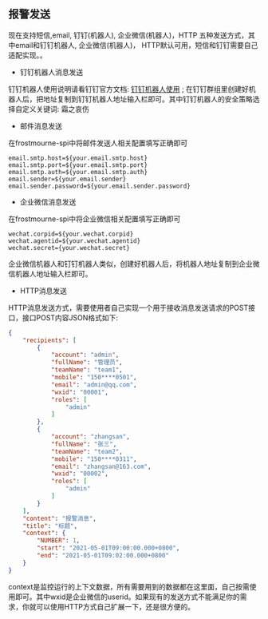 ## 报警发送

现在支持短信,email, 钉钉(机器人), 企业微信(机器人)，HTTP 五种发送方式，其中email和钉钉机器人, 企业微信(机器人)， HTTP默认可用，短信和钉钉需要自己适配实现。。

* 钉钉机器人消息发送

钉钉机器人使用说明请看钉钉官方文档: <a href="https://ding-doc.dingtalk.com/doc#/serverapi2/qf2nxq/26eaddd5" target="_blank">钉钉机器人使用</a> ;
在钉钉群组里创建好机器人后，把地址复制到钉钉机器人地址输入栏即可。其中钉钉机器人的安全策略选择自定义关键词: 霜之哀伤

* 邮件消息发送

在frostmourne-spi中将邮件发送人相关配置填写正确即可

```
email.smtp.host=${your.email.smtp.host}
email.smtp.port=${your.email.smtp.port}
email.smtp.auth=${your.email.smtp.auth}
email.sender=${your.email.sender}
email.sender.password=${your.email.sender.password}
```

* 企业微信消息发送

在frostmourne-spi中将企业微信相关配置填写正确即可

```
wechat.corpid=${your.wechat.corpid}
wechat.agentid=${your.wechat.agentid}
wechat.secret={your.wechat.secret}
```

企业微信机器人和钉钉机器人类似，创建好机器人后，将机器人地址复制到企业微信机器人地址输入栏即可。

* HTTP消息发送

HTTP消息发送方式，需要使用者自己实现一个用于接收消息发送请求的POST接口，接口POST内容JSON格式如下:

```json
{
	"recipients": [
		{
			"account": "admin",
			"fullName": "管理员",
			"teamName": "team1",
			"mobile": "150****0501",
			"email": "admin@qq.com",
			"wxid": "00001",
			"roles": [
				"admin"
			]
		},
		{
			"account": "zhangsan",
			"fullName": "张三",
			"teamName": "team2",
			"mobile": "150****0311",
			"email": "zhangsan@163.com",
			"wxid": "00002",
			"roles": [
				"admin"
			]
		}
	],
	"content": "报警消息",
	"title": "标题",
	"context": {
	    "NUMBER": 1,
	    "start": "2021-05-01T09:00:00.000+0800",
	    "end": "2021-05-01T09:02:00.000+0800"
	}
}
```

context是监控运行的上下文数据，所有需要用到的数据都在这里面，自己按需使用即可。其中wxid是企业微信的userid。如果现有的发送方式不能满足你的需求，你就可以使用HTTP方式自己扩展一下，还是很方便的。
